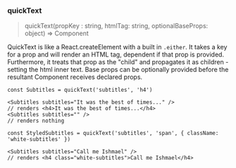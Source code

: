 ### quickText
>quickText(propKey : string, htmlTag: string, optionalBaseProps: object) => Component

QuickText is like a React.createElement with a built in `.either`. It takes a key for a prop and will render an HTML tag, dependent if that prop is provided. Furthermore, it treats that prop as the "child" and  propagates it as children - setting the html inner text. Base props can be optionally provided before the resultant Component receives declared props.
```
const Subtitles = quickText('subtitles', 'h4')

<Subtitles subtitles="It was the best of times..." />
// renders <h4>It was the best of times...</h4>
<Subtitles subtitles="" />
// renders nothing

const StyledSubtitles = quickText('subtitles', 'span', { className: 'white-subtitles' })

<Subtitles subtitles="Call me Ishmael" /> 
// renders <h4 class="white-subtitles">Call me Ishmael</h4>
```